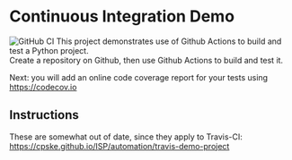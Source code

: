 Continuous Integration Demo
============================
![GitHub CI](https://github.com/kulisara-wiangin/demo-pyci/actions/workflows/python-app.yml/badge.svg)
This project demonstrates use of Github Actions to build and test a Python project.  
Create a repository on Github, then use Github Actions to build and test it.

Next: you will add an online code coverage report for your tests using <https://codecov.io>

## Instructions

These are somewhat out of date, since they apply to Travis-CI:
<https://cpske.github.io/ISP/automation/travis-demo-project>


